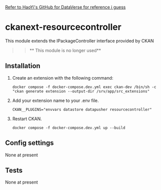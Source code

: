 [Refer to HaoYi's GitHub for DataVerse for reference i guess](https://github.com/ghy99/DataVerse)

# ckanext-resourcecontroller

This module extends the IPackageController interface provided by CKAN 

>> ** This module is no longer used** 

## Installation

1. Create an extension with the following command:
   
   `docker compose -f docker-compose.dev.yml exec ckan-dev /bin/sh -c "ckan generate extension --output-dir /srv/app/src_extensions"`

2. Add your extension name to your .env file. 

   `CKAN__PLUGINS="envvars datastore datapusher resourcecontroller"`

3. Restart CKAN. 

   `docker compose -f docker-compose.dev.yml up --build`


## Config settings

None at present


## Tests

None at present